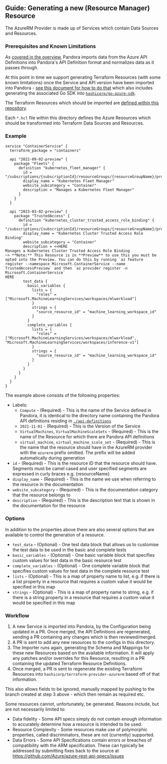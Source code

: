 ## Guide: Generating a new (Resource Manager) Resource

The AzureRM Provider is made up of Services which contain Data Sources and Resources.

### Prerequisites and Known Limitations

As [covered in the overview](README.md), Pandora imports data from the Azure API Definitions into Pandora's API Definition format and normalizes data as it passes through.

At this point in time we support generating Terraform Resources (with some known limitations) once the Service and API version have been imported into Pandora - [see this document for how to do that](resource-manager-service-import.md) which also includes generating the associated Go SDK into [`hashicorp/go-azure-sdk`](https://github.com/hashicorp/go-azure-sdk).

The Terraform Resources which should be imported are [defined within this repository](../config/resources).

Each `*.hcl` file within this directory defines the Azure Resources which should be transformed into Terraform Data Sources and Resources.

### Example

```hcl
service "ContainerService" {
  terraform_package = "containers"

  api "2022-09-02-preview" {
    package "Fleets" {
      definition "kubernetes_fleet_manager" {
        id = "/subscriptions/{subscriptionId}/resourceGroups/{resourceGroupName}/providers/Microsoft.ContainerService/fleets/{fleetName}"
        display_name = "Kubernetes Fleet Manager"
        website_subcategory = "Container"
        description = "Manages a Kubernetes Fleet Manager"
      }
    }
  }

  api "2023-03-02-preview" {
    package "TrustedAccess" {
      definition "kubernetes_cluster_trusted_access_role_binding" {
        id = "/subscriptions/{subscriptionId}/resourceGroups/{resourceGroupName}/providers/Microsoft.ContainerService/managedClusters/{managedClusterName}/trustedAccessRoleBindings/{trustedAccessRoleBindingName}"
        display_name = "Kubernetes Cluster Trusted Access Role Binding"
        website_subcategory = "Container"
        description = <<HERE
Manages a Kubernetes Cluster Trusted Access Role Binding
~> **Note:** This Resource is in **Preview** to use this you must be opted into the Preview. You can do this by running `az feature register --namespace Microsoft.ContainerService --name TrustedAccessPreview` and then `az provider register -n Microsoft.ContainerService`
HERE
        test_data {
          basic_variables {
            lists = {
              "roles" = ["Microsoft.MachineLearningServices/workspaces/mlworkload"]
            }
            strings = {
              "source_resource_id" = "machine_learning_workspace_id"
            }
          }
          complete_variables {
            lists = {
              "roles" = ["Microsoft.MachineLearningServices/workspaces/mlworkload", "Microsoft.MachineLearningServices/workspaces/inference-v1"]
            }
            strings = {
              "source_resource_id" = "machine_learning_workspace_id"
            }
          }
        }
      }
    }
  }
}
```

The example above consists of the following properties:

* Labels:
  * `Compute` - (Required) - This is the name of the Service defined in Pandora, it is identical to the directory name containing the Pandora API definitions residing in [ `./api-definitions`](https://github.com/hashicorp/pandora/blob/main/api-definitions)
  * `2021-11-01` - (Required) - This is the Version of the Service
  * `VirtualMachines`, `VirtualMachineScaleSets` - (Required) - This is the name of the Resource for which there are Pandora API definitions
  * `virtual_machine`, `virtual_machine_scale_set` - (Required) - This is the name that the resource should have in the AzureRM provider with the `azurerm` prefix omitted. The prefix will be added automatically during generation
* `id` - (Required) - This is the resource ID that the resource should have. Segments must be camel cased and user specified segments are expressed in curly braces e.g. {resourceName}
* `display_name` - (Required) - This is the name we use when referring to the resource in the documentation
* `website_subcategory` - (Required) - This is the documentation category that the resource belongs to
* `description` - (Required) - This is the description text that is shown in the documentation for the resource

### Options

In addition to the properties above there are also several options that are available to control the generation of a resource.

* `test_data` - (Optional) - One test data block that allows us to customise the test data to be used in the basic and complete tests
* `basic_variables` - (Optional) - One basic variable block that specifies custom values for test data in the basic resource test
* `complete_variables` - (Optional) - One complete variable block that specifies custom values for test data in the complete resource test
* `lists` - (Optional) - This is a map of property name to list, e.g. if there is a list property in a resource that requires a custom value it would be specified in this map
* `strings` - (Optional) - This is a map of property name to string, e.g. if there is a string property in a resource that requires a custom value it would be specified in this map

### Workflow

1. A new Service is imported into Pandora, by the Configuration being updated in a PR. Once merged, the API Definitions are regenerated, sending a PR containing any changes which is then reviewed/merged.
2. A PR is sent to add any new resources to the configs in this directory.
3. The Importer runs again, generating the Schema and Mappings for these new Resources based on the available information. It will apply any patches and/or overrides for this Resource, resulting in a PR containing the updated Terraform Resource Definitions.
4. Once merged, a PR is sent to regenerate the existing Terraform Resources into `hashicorp/terraform-provider-azurerm` based off of that information.

This also allows fields to be ignored, manually mapped by pushing to the branch created at step 3 above - which then remain as required etc.

Some resources cannot, unfortunately, be generated. Reasons include, but are not necessarily limited to:

* Data fidelity - Some API specs simply do not contain enough information to accurately determine how a resource is intended to be used.
* Resource Complexity - Some resources make use of polymorphic properties, called discriminators, these are not (currently) supported.
* Data Errors - Some API Specifications contain errors or breaches of compatibility with the ARM specification. These can typically be addressed by submitting fixes back to the source at https://github.com/Azure/azure-rest-api-specs/issues
